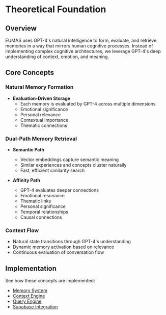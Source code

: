 # Theoretical Foundation

## Overview
EUMAS uses GPT-4's natural intelligence to form, evaluate, and retrieve memories in a way that mirrors human cognitive processes. Instead of implementing complex cognitive architectures, we leverage GPT-4's deep understanding of context, emotion, and meaning.

## Core Concepts

### Natural Memory Formation
- **Evaluation-Driven Storage**
  - Each memory is evaluated by GPT-4 across multiple dimensions
  - Emotional significance
  - Personal relevance
  - Contextual importance
  - Thematic connections

### Dual-Path Memory Retrieval
- **Semantic Path**
  - Vector embeddings capture semantic meaning
  - Similar experiences and concepts cluster naturally
  - Fast, efficient similarity search

- **Affinity Path**
  - GPT-4 evaluates deeper connections
  - Emotional resonance
  - Thematic links
  - Personal significance
  - Temporal relationships
  - Causal connections

### Context Flow
- Natural state transitions through GPT-4's understanding
- Dynamic memory activation based on relevance
- Continuous evaluation of conversation flow

## Implementation
See how these concepts are implemented:
- [Memory System](../components/memory.md)
- [Context Engine](../components/context.md)
- [Query Engine](../components/query.md)
- [Supabase Integration](../engineering/supabase.md)
